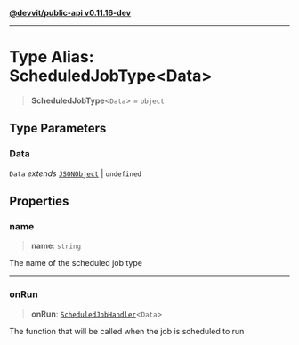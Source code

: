 [**@devvit/public-api v0.11.16-dev**](../README.md)

---

# Type Alias: ScheduledJobType\<Data\>

> **ScheduledJobType**\<`Data`\> = `object`

## Type Parameters

### Data

`Data` _extends_ [`JSONObject`](JSONObject.md) \| `undefined`

## Properties

<a id="name"></a>

### name

> **name**: `string`

The name of the scheduled job type

---

<a id="onrun"></a>

### onRun

> **onRun**: [`ScheduledJobHandler`](ScheduledJobHandler.md)\<`Data`\>

The function that will be called when the job is scheduled to run
